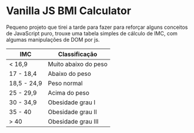 # Vanilla JS BMI Calculator

Pequeno projeto que tirei a tarde para fazer para reforçar alguns conceitos de JavaScript puro, trouxe uma tabela simples de cálculo de IMC, com algumas manipulações de DOM por js.

<div align=center>
  
  | IMC         | Classificação |
  | ---         | ------------- |
  | < 16,9      | Muito abaixo do peso
  | 17 - 18,4   | Abaixo do peso
  | 18,5 - 24,9 | Peso normal
  | 25 - 29,9   | Acima do peso
  | 30 - 34,9   | Obesidade grau I
  | 35 - 40     | Obesidade grau II
  | > 40        | Obesidade grau III
  
</div>
